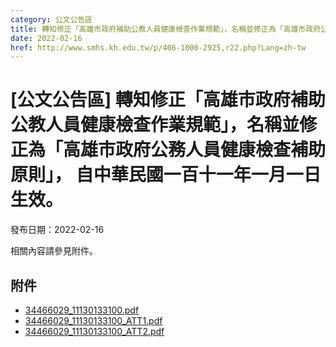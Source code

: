 ```yaml
---
category: 公文公告區
title: 轉知修正「高雄市政府補助公教人員健康檢查作業規範」，名稱並修正為「高雄市政府公務人員健康檢查補助原則」， 自中華民國一百十一年一月一日生效。
date: 2022-02-16
href: http://www.smhs.kh.edu.tw/p/406-1000-2925,r22.php?Lang=zh-tw
---
```


# [公文公告區] 轉知修正「高雄市政府補助公教人員健康檢查作業規範」，名稱並修正為「高雄市政府公務人員健康檢查補助原則」， 自中華民國一百十一年一月一日生效。

發布日期：2022-02-16

<div><div></div><div>相關內容請參見附件。</div></div>

## 附件

- [34466029_11130133100.pdf](https://www.smhs.kh.edu.tw/var/file/0/1000/attach/15/pta_2639_5449243_83130.pdf)
- [34466029_11130133100_ATT1.pdf](https://www.smhs.kh.edu.tw/var/file/0/1000/attach/15/pta_2640_1594218_83131.pdf)
- [34466029_11130133100_ATT2.pdf](https://www.smhs.kh.edu.tw/var/file/0/1000/attach/15/pta_2641_8243444_83131.pdf)
